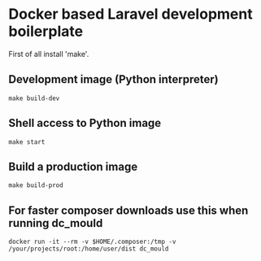# Docker based Laravel development boilerplate

First of all install 'make'.

## Development image (Python interpreter)

    make build-dev

## Shell access to Python image
    
    make start

## Build a production image
    
    make build-prod

## For faster composer downloads use this when running dc_mould

    docker run -it --rm -v $HOME/.composer:/tmp -v /your/projects/root:/home/user/dist dc_mould

